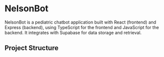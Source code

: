 # NelsonBot

NelsonBot is a pediatric chatbot application built with React (frontend) and Express (backend), using TypeScript for the frontend and JavaScript for the backend. It integrates with Supabase for data storage and retrieval.

## Project Structure


